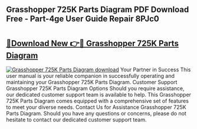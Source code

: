## Grasshopper 725K Parts Diagram PDF Download Free - Part-4ge User Guide Repair 8PJc0

# <h2><a href="http://dfq88m.blite.top/?on=Grasshopper+725K+Parts+Diagram">🔗Download New 👉🔴 Grasshopper 725K Parts Diagram</a></h2>

[![Grasshopper 725K Parts Diagram download](https://i.imgur.com/lujVjoI.png)](http://dfq88m.blite.top/?on=Grasshopper+725K+Parts+Diagram)
Your Partner in Success This user manual is your reliable companion in successfully operating and maintaining your Grasshopper 725K Parts Diagram. Customer Support Grasshopper 725K Parts Diagram Options Should you require assistance, our dedicated customer support team is available to help. This Grasshopper 725K Parts Diagram comes equipped with a comprehensive set of features to meet your diverse needs. Contact Us for Assistance Grasshopper 725K Parts Diagram. Should you have any questions or concerns, please do not hesitate to contact our dedicated customer support team.
